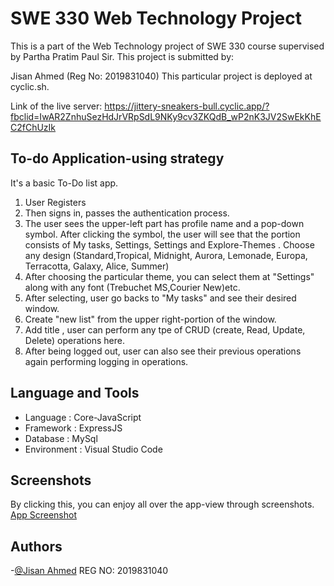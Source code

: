 
# SWE 330 Web Technology Project


This is a part of the Web Technology project of SWE 330 course supervised by Partha Pratim Paul Sir. This project is submitted by: 

Jisan Ahmed (Reg No: 2019831040)
 This particular project is deployed at cyclic.sh. 
 
 Link of the live server: https://jittery-sneakers-bull.cyclic.app/?fbclid=IwAR2ZnhuSezHdJrVRpSdL9NKy9cv3ZKQdB_wP2nK3JV2SwEkKhEC2fChUzIk 

##  To-do Application-using strategy

It's a basic To-Do list app. 
1. User Registers
2. Then signs in, passes the authentication process. 
3. The user sees the upper-left part has profile name and a pop-down symbol. After clicking the symbol, the user will see that the portion consists of My tasks, Settings, Settings  and Explore-Themes . Choose any design (Standard,Tropical, Midnight, Aurora, Lemonade, Europa, Terracotta, Galaxy, Alice, Summer)
4. After choosing the particular theme, you can select them at "Settings" along with any font (Trebuchet MS,Courier New)etc.
5. After selecting, user go backs to "My tasks" and see their desired window.
6. Create "new list" from the upper right-portion of the window.
7. Add title , user can perform any tpe of CRUD (create, Read, Update, Delete) operations here.
8. After being logged out, user can also see their previous operations again performing logging in operations.


## Language and Tools
- Language : Core-JavaScript
- Framework : ExpressJS
- Database : MySql
- Environment : Visual Studio Code







## Screenshots

By clicking this, you can enjoy all over the app-view through screenshots.
[App Screenshot](https://github.com/Jisan10667/To-do-App/tree/main/Screenshots)  


## Authors



-[@Jisan Ahmed](https://github.com/Jisan10667)
REG NO: 2019831040



